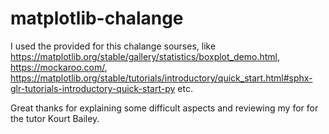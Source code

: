 # matplotlib-chalange

I used the provided for this chalange sourses, like https://matplotlib.org/stable/gallery/statistics/boxplot_demo.html, https://mockaroo.com/, https://matplotlib.org/stable/tutorials/introductory/quick_start.html#sphx-glr-tutorials-introductory-quick-start-py etc.

Great thanks for explaining some difficult aspects and reviewing my for for the tutor Kourt Bailey.
